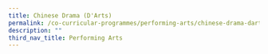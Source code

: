```yaml
---
title: Chinese Drama (D'Arts)
permalink: /co-curricular-programmes/performing-arts/chinese-drama-darts/
description: ""
third_nav_title: Performing Arts
---
```

